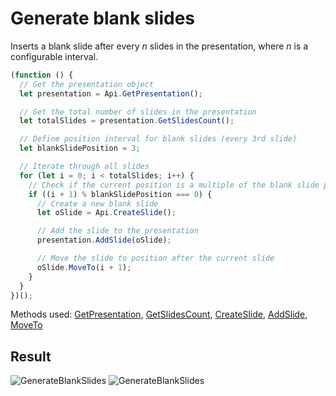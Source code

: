 # Generate blank slides

Inserts a blank slide after every _n_ slides in the presentation, where _n_ is a configurable interval.

```ts
(function () {
  // Get the presentation object
  let presentation = Api.GetPresentation();

  // Get the total number of slides in the presentation
  let totalSlides = presentation.GetSlidesCount();

  // Define position interval for blank slides (every 3rd slide)
  let blankSlidePosition = 3;

  // Iterate through all slides
  for (let i = 0; i < totalSlides; i++) {
    // Check if the current position is a multiple of the blank slide position
    if ((i + 1) % blankSlidePosition === 0) {
      // Create a new blank slide
      let oSlide = Api.CreateSlide();

      // Add the slide to the presentation
      presentation.AddSlide(oSlide);

      // Move the slide to position after the current slide
      oSlide.MoveTo(i + 1);
    }
  }
})();
```

Methods used: [GetPresentation](/docs/office-api/usage-api/presentation-api/Api/Methods/GetPresentation.md), [GetSlidesCount](/docs/office-api/usage-api/presentation-api/ApiPresentation/Methods/GetSlidesCount.md), [CreateSlide](/docs/office-api/usage-api/presentation-api/Api/Methods/CreateSlide.md), [AddSlide](/docs/office-api/usage-api/presentation-api/ApiPresentation/Methods/AddSlide.md), [MoveTo](/docs/office-api/usage-api/presentation-api/ApiSlide/Methods/MoveTo.md)

## Result

![GenerateBlankSlides](/assets/images/plugins/generate-blank-slides.png#gh-light-mode-only)
![GenerateBlankSlides](/assets/images/plugins/generate-blank-slides.dark.png#gh-dark-mode-only)

